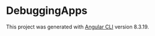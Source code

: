 # DebuggingApps

This project was generated with [Angular CLI](https://github.com/angular/angular-cli) version 8.3.19.
